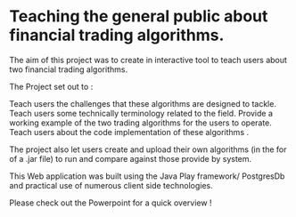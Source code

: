 # Teaching the general public about financial trading algorithms.

The aim of this project was to create in interactive tool to teach users about two financial trading algorithms. 

The Project set out to :

Teach users the challenges that these algorithms are designed to tackle.
Teach users some technically terminology related to the field.
Provide a working example of the two trading algorithms for the users to operate.
Teach users about the code implementation of these algorithms .

The project also let users create and upload their own algorithms (in the for of a .jar file) to run and compare against those provide by system.

This Web application was built using the Java Play framework/ PostgresDb and practical use of numerous client side 
technologies.

Please check out the Powerpoint for a quick overview ! 
